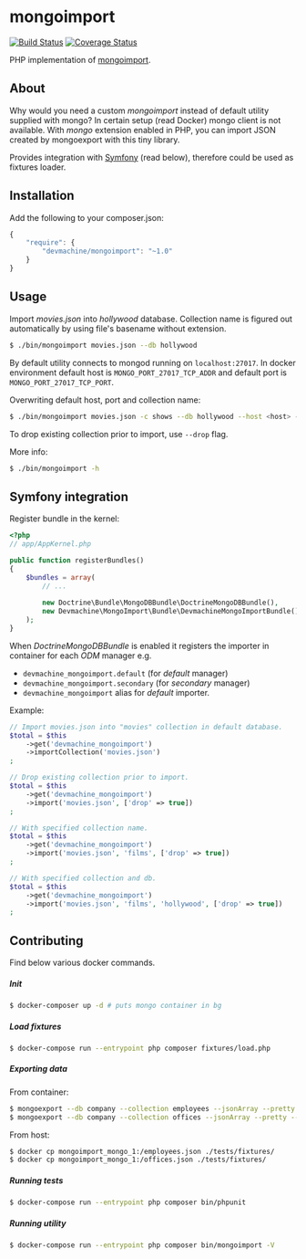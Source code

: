 # mongoimport

[![Build Status](https://travis-ci.org/dev-machine/mongoimport.svg)](https://travis-ci.org/dev-machine/mongoimport) [![Coverage Status](https://coveralls.io/repos/dev-machine/mongoimport/badge.svg?branch=master&service=github)](https://coveralls.io/github/dev-machine/mongoimport?branch=master)

PHP implementation of [mongoimport](https://docs.mongodb.org/manual/reference/program/mongoimport/).

## About

Why would you need a custom _mongoimport_ instead of default utility supplied with mongo? In certain setup (read Docker) mongo client is not available. With _mongo_ extension enabled in PHP, you can import JSON created by mongoexport with this tiny library.

Provides integration with [Symfony](http://symfony.com/) (read below), therefore could be used as fixtures loader.

## Installation 

Add the following to your composer.json:

```javascript
{
    "require": {
        "devmachine/mongoimport": "~1.0"
    }
}
```

## Usage

Import _movies.json_ into _hollywood_ database. Collection name is figured out automatically by using file's basename without extension.

```bash
$ ./bin/mongoimport movies.json --db hollywood
```

By default utility connects to mongod running on `localhost:27017`. In docker environment default host is `MONGO_PORT_27017_TCP_ADDR` and default port is `MONGO_PORT_27017_TCP_PORT`.

Overwriting default host, port and collection name:

```bash
$ ./bin/mongoimport movies.json -c shows --db hollywood --host <host> -p <port>
```

To drop existing collection prior to import, use `--drop` flag.

More info:

```bash
$ ./bin/mongoimport -h
```

## Symfony integration

Register bundle in the kernel:

```php
<?php
// app/AppKernel.php

public function registerBundles()
{
    $bundles = array(
        // ...
        
        new Doctrine\Bundle\MongoDBBundle\DoctrineMongoDBBundle(),
        new Devmachine\MongoImport\Bundle\DevmachineMongoImportBundle(),
    );
}
```

When _DoctrineMongoDBBundle_ is enabled it registers the importer in container for each _ODM_ manager e.g.

 - `devmachine_mongoimport.default` (for _default_ manager)
 - `devmachine_mongoimport.secondary` (for _secondary_ manager)
 - `devmachine_mongoimport` alias for _default_ importer.
 
Example:

```php
// Import movies.json into "movies" collection in default database.
$total = $this
    ->get('devmachine_mongoimport')
    ->importCollection('movies.json')
;

// Drop existing collection prior to import.
$total = $this
    ->get('devmachine_mongoimport')
    ->import('movies.json', ['drop' => true])
;

// With specified collection name.
$total = $this
    ->get('devmachine_mongoimport')
    ->import('movies.json', 'films', ['drop' => true])
;

// With specified collection and db.
$total = $this
    ->get('devmachine_mongoimport')
    ->import('movies.json', 'films', 'hollywood', ['drop' => true])
;
```

## Contributing

Find below various docker commands.

##### Init

```bash
$ docker-composer up -d # puts mongo container in bg
```

##### Load fixtures

```bash
$ docker-compose run --entrypoint php composer fixtures/load.php
```

##### Exporting data

From container:

```bash
$ mongoexport --db company --collection employees --jsonArray --pretty --out employees.json
$ mongoexport --db company --collection offices --jsonArray --pretty --out offices.json
```

From host:

```bash
$ docker cp mongoimport_mongo_1:/employees.json ./tests/fixtures/
$ docker cp mongoimport_mongo_1:/offices.json ./tests/fixtures/
```

##### Running tests

```bash
$ docker-compose run --entrypoint php composer bin/phpunit
```

##### Running utility 

```bash
$ docker-compose run --entrypoint php composer bin/mongoimport -V
```
